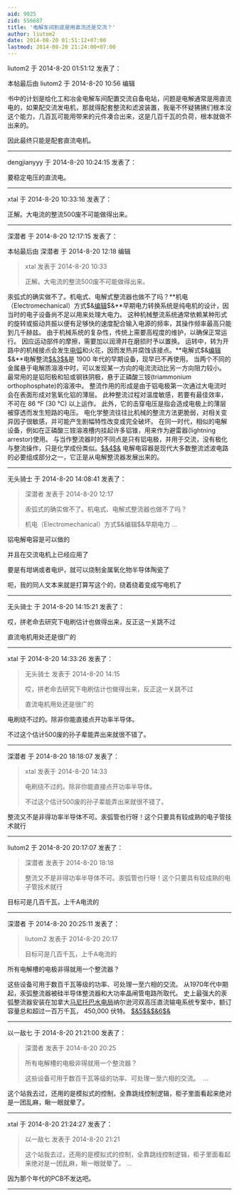 ```yaml
---
aid: 9025
zid: 556687
title: '电解车间到底是用直流还是交流？'
author: liutom2
date: 2014-08-20 01:51:12+07:00
lastmod: 2014-08-20 21:24:00+07:00
---
```


liutom2 于 2014-8-20 01:51:12 发表了：

本帖最后由 liutom2 于 2014-8-20 10:56 编辑 

书中的计划是给化工和冶金电解车间配置交流自备电站，问题是电解通常是用直流电的，如果配交流发电机，那就得配套整流和滤波装置，我毫不怀疑狒狒们根本没这个能力，几百瓦可能用带来的元件凑合出来，这是几百千瓦的负荷，根本就做不出来的。

因此最终只能是配套直流电机。

---------

dengjianyyy 于 2014-8-20 10:24:15 发表了：

要稳定电压的直流电。

---------

xtal 于 2014-8-20 10:33:16 发表了：

正解。大电流的整流500废不可能做得出来。

---------

深潜者 于 2014-8-20 12:17:15 发表了：

本帖最后由 深潜者 于 2014-8-20 12:18 编辑 


> 
> xtal 发表于 2014-8-20 10:33
> 
> 正解。大电流的整流500废不可能做得出来。



汞弧式的确实做不了。机电式、电解式整流器也做不了吗？**机电（Electromechanical）方式\$&[编辑](http://zh.wikipedia.org/w/index.php?title=%E6%95%B4%E6%B5%81%E5%99%A8&action=edit&section=12)\$&**早期电力转换系统是纯电机的设计，因当时的电子设备尚不足以用来处理大电力。 这种机械整流系统通常依赖某种形式的旋转或振动共振以便有足够快的速度配合输入电源的频率，其操作频率最高只能到几千赫兹。 由于机械系统的复杂性，传统上需要高程度的维护，以确保正常运行。 因应运动部件的摩擦，需要加以润滑并在磨损时予以置换。 运转中，转为开路中的机械接点会发生[电弧](http://zh.wikipedia.org/wiki/%E7%94%B5%E5%BC%A7)和火花，因而发热并腐蚀该接点。**电解式\$&[编辑](http://zh.wikipedia.org/w/index.php?title=%E6%95%B4%E6%B5%81%E5%99%A8&action=edit&section=16)\$&**电解整流[\$&3\$&](http://zh.wikipedia.org/zh-cn/%E6%95%B4%E6%B5%81%E5%99%A8#cite_note-3)是 1900 年代的早期设备，现早已不再使用。 当两个不同的金属悬于电解质溶液中时，可以发现某一方向的电流流动比另一方向阻力较小。 最常用的是铝阳极和铅或钢铁阴极，悬于正磷酸三铵(triammonium orthophosphate)的溶液中。 整流作用的形成是由于铝电极第一次通过大电流时会在表面形成对氢氧化铝的薄层。 此种整流过程对温度敏感，若要有最佳效率，不可在 86 °F (30 °C) 以上运作。 此外，它的击穿电压是指会造成电极上的薄层被穿透而发生短路的电压。 电化学整流往往比机械的整流方法更脆弱，对相关变异因子很敏感，并可能产生剧幅特性改变或完全破坏。 在同一时代，相似的电解设备，例如在正磷酸三铵溶液槽内挂起许多铝锥，用来作为避雷器(lightning arrestor)使用。 与当作整流器时的不同点是只有铝电极，并用于交流，没有极化与整流操作，只是化学成份类似。[\$&4\$&](http://zh.wikipedia.org/zh-cn/%E6%95%B4%E6%B5%81%E5%99%A8#cite_note-4) 电解电容器是现代大多数整流滤波电路的必要组成部分之一，它正是从电解整流器发展出来的。

---------

无头骑士 于 2014-8-20 14:08:41 发表了：

> 深潜者 发表于 2014-8-20 12:17
> 
> 汞弧式的确实做不了。机电式、电解式整流器也做不了吗？
> 
> 机电（Electromechanical）方式\$&编辑\$&早期电力 ...



铝电解电容是可以做的

并且在交流电机上已经应用了

要是有坩埚或者电炉，就可以烧制金属氧化物半导体陶瓷了

呃，我的同人文本来就是打算写这个的，绕着绕着变成写电机了

---------

无头骑士 于 2014-8-20 14:15:21 发表了：

哎，拼老命去研究下电刷估计也做得出来，反正这一关跳不过

直流电机用处还是很广的

---------

xtal 于 2014-8-20 14:33:26 发表了：

> 无头骑士 发表于 2014-8-20 14:15
> 
> 哎，拼老命去研究下电刷估计也做得出来，反正这一关跳不过
> 
> 直流电机用处还是很广的



电刷绕不过的。除非你能直接点开功率半导体。

不过这个估计500废的孙子辈能弄出来就很不错了。

---------

深潜者 于 2014-8-20 18:18:07 发表了：

> xtal 发表于 2014-8-20 14:33
> 
> 电刷绕不过的。除非你能直接点开功率半导体。
> 
> 不过这个估计500废的孙子辈能弄出来就很不错了。



整流又不是非得功率半导体不可。汞弧管也行呀！这个只要具有较成熟的电子管技术就行

---------

liutom2 于 2014-8-20 20:17:07 发表了：

> 深潜者 发表于 2014-8-20 18:18
> 
> 整流又不是非得功率半导体不可。汞弧管也行呀！这个只要具有较成熟的电子管技术就行



目标可是几百千瓦，上千A电流的

---------

深潜者 于 2014-8-20 20:25:11 发表了：

> liutom2 发表于 2014-8-20 20:17
> 
> 目标可是几百千瓦，上千A电流的



所有电解槽的电极非得就用一个整流器？

这些设备可用于数百千瓦等级的功率、可处理一至六相的交流。 从1970年代中期起，汞弧整流器被硅半导体整流器和大功率晶闸管电路所取代。 史上最强大的汞弧整流器安装在加拿大[马尼托巴水电局](http://zh.wikipedia.org/wiki/%E9%A6%AC%E5%B0%BC%E6%89%98%E5%B7%B4%E6%B0%B4%E9%9B%BB%E5%B1%80)纳尔逊河双高压直流输电系统专案中，额订容量总和超过一百万千瓦， 450,000 伏特。 [\$&5\$&](http://zh.wikipedia.org/zh-cn/%E6%95%B4%E6%B5%81%E5%99%A8#cite_note-5)[\$&6\$&](http://zh.wikipedia.org/zh-cn/%E6%95%B4%E6%B5%81%E5%99%A8#cite_note-sood1-6)

---------

以一敌七 于 2014-8-20 21:21:00 发表了：

> 深潜者 发表于 2014-8-20 20:25
> 
> 所有电解槽的电极非得就用一个整流器？
> 
> 这些设备可用于数百千瓦等级的功率、可处理一至六相的交流。  ...



这个站我去过，还用的是模拟式的控制，全靠跳线控制逻辑，柜子里面看起来绝对是一团乱麻，瞅一眼就晕了。

---------

xtal 于 2014-8-20 21:24:27 发表了：

> 以一敌七 发表于 2014-8-20 21:21
> 
> 这个站我去过，还用的是模拟式的控制，全靠跳线控制逻辑，柜子里面看起来绝对是一团乱麻，瞅一眼就晕了。 ...



因为那个年代的PCB不发达吧。

---------

